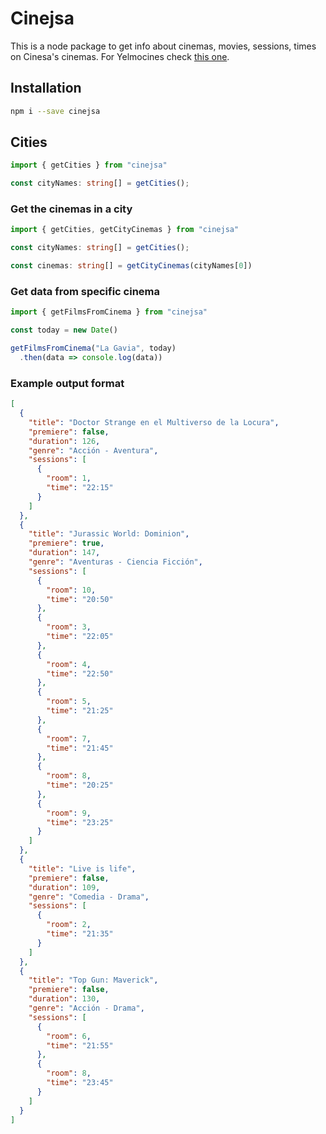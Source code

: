 # Cinejsa

This is a node package to get info about cinemas, movies, sessions, times on Cinesa's cinemas.
For Yelmocines check [this one](https://www.npmjs.com/package/yelmocin).

## Installation

```bash
npm i --save cinejsa
```

## Cities

```typescript
import { getCities } from "cinejsa"

const cityNames: string[] = getCities();
```

### Get the cinemas in a city

```typescript
import { getCities, getCityCinemas } from "cinejsa"

const cityNames: string[] = getCities();

const cinemas: string[] = getCityCinemas(cityNames[0])
```

### Get data from specific cinema

```typescript
import { getFilmsFromCinema } from "cinejsa"

const today = new Date()

getFilmsFromCinema("La Gavia", today)
  .then(data => console.log(data))
```

### Example output format

```json
[
  {
    "title": "Doctor Strange en el Multiverso de la Locura",
    "premiere": false,
    "duration": 126,
    "genre": "Acción - Aventura",
    "sessions": [
      {
        "room": 1,
        "time": "22:15"
      }
    ]
  },
  {
    "title": "Jurassic World: Dominion",
    "premiere": true,
    "duration": 147,
    "genre": "Aventuras - Ciencia Ficción",
    "sessions": [
      {
        "room": 10,
        "time": "20:50"
      },
      {
        "room": 3,
        "time": "22:05"
      },
      {
        "room": 4,
        "time": "22:50"
      },
      {
        "room": 5,
        "time": "21:25"
      },
      {
        "room": 7,
        "time": "21:45"
      },
      {
        "room": 8,
        "time": "20:25"
      },
      {
        "room": 9,
        "time": "23:25"
      }
    ]
  },
  {
    "title": "Live is life",
    "premiere": false,
    "duration": 109,
    "genre": "Comedia - Drama",
    "sessions": [
      {
        "room": 2,
        "time": "21:35"
      }
    ]
  },
  {
    "title": "Top Gun: Maverick",
    "premiere": false,
    "duration": 130,
    "genre": "Acción - Drama",
    "sessions": [
      {
        "room": 6,
        "time": "21:55"
      },
      {
        "room": 8,
        "time": "23:45"
      }
    ]
  }
]
```
